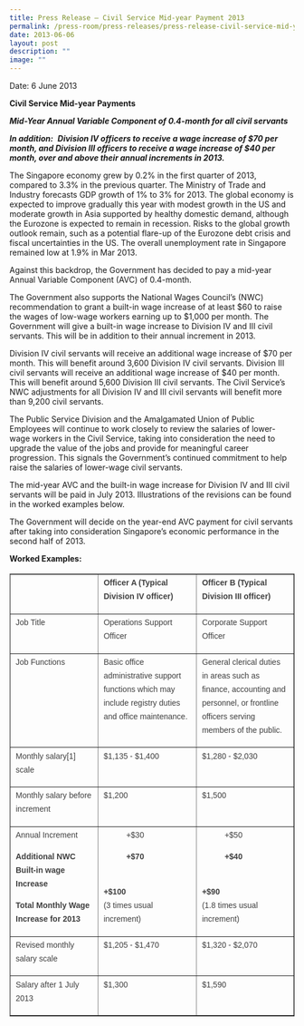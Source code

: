 ```yaml
---
title: Press Release – Civil Service Mid‑year Payment 2013
permalink: /press-room/press-releases/press-release-civil-service-mid-year-payment-2013/
date: 2013-06-06
layout: post
description: ""
image: ""
---
```

Date: 6 June 2013

**Civil Service Mid-year Payments** 

**_Mid-Year Annual Variable Component of 0.4-month for all civil servants_**

**_In addition:_** 
**_Division IV officers to receive a wage increase of $70 per month, and Division III officers to receive a wage increase of $40 per month, over and above their annual increments in 2013._**

The Singapore economy grew by 0.2% in the first quarter of 2013, compared to 3.3% in the previous quarter. The Ministry of Trade and Industry forecasts GDP growth of 1% to 3% for 2013. The global economy is expected to improve gradually this year with modest growth in the US and moderate growth in Asia supported by healthy domestic demand, although the Eurozone is expected to remain in recession. Risks to the global growth outlook remain, such as a potential flare-up of the Eurozone debt crisis and fiscal uncertainties in the US. The overall unemployment rate in Singapore remained low at 1.9% in Mar 2013.  
  
Against this backdrop, the Government has decided to pay a mid-year Annual Variable Component (AVC) of 0.4-month.  
  
The Government also supports the National Wages Council’s (NWC) recommendation to grant a built-in wage increase of at least $60 to raise the wages of low-wage workers earning up to $1,000 per month. The Government will give a built-in wage increase to Division IV and III civil servants. This will be in addition to their annual increment in 2013.  
  
Division IV civil servants will receive an additional wage increase of $70 per month. This will benefit around 3,600 Division IV civil servants. Division III civil servants will receive an additional wage increase of $40 per month. This will benefit around 5,600 Division III civil servants. The Civil Service’s NWC adjustments for all Division IV and III civil servants will benefit more than 9,200 civil servants.  
  
The Public Service Division and the Amalgamated Union of Public Employees will continue to work closely to review the salaries of lower-wage workers in the Civil Service, taking into consideration the need to upgrade the value of the jobs and provide for meaningful career progression. This signals the Government’s continued commitment to help raise the salaries of lower-wage civil servants.    
  
The mid-year AVC and the built-in wage increase for Division IV and III civil servants will be paid in July 2013. Illustrations of the revisions can be found in the worked examples below.  
  
The Government will decide on the year-end AVC payment for civil servants after taking into consideration Singapore’s economic performance in the second half of 2013.  
  
  

**Worked Examples:**

<table border="1'" style="font-style: normal; font-variant-caps: normal; font-weight: 400; letter-spacing: normal; orphans: auto; text-align: start; text-transform: none; white-space: normal; widows: auto; word-spacing: 0px; -webkit-text-size-adjust: auto; -webkit-text-stroke-width: 0px; text-decoration: none; box-sizing: border-box; vertical-align: top; caret-color: rgb(63, 63, 63); color: rgb(63, 63, 63); font-family: &quot;DM Sans&quot;, sans-serif; font-size: 18px;"><tbody style="box-sizing: border-box; vertical-align: top;"><tr style="box-sizing: border-box; vertical-align: top;"><td style="box-sizing: border-box; vertical-align: top;">&nbsp;</td><td valign="top" style="box-sizing: border-box; vertical-align: top; width: 215px;"><p style="box-sizing: border-box; vertical-align: top; margin-top: 0px; font-size: 0.875rem; line-height: 1.71429em; margin-bottom: 1em;"><strong style="box-sizing: border-box; vertical-align: top;">Officer A (Typical Division IV officer)</strong></p></td><td valign="top" style="box-sizing: border-box; vertical-align: top; width: 220px;"><p style="box-sizing: border-box; vertical-align: top; margin-top: 0px; font-size: 0.875rem; line-height: 1.71429em; margin-bottom: 1em;"><strong style="box-sizing: border-box; vertical-align: top;">Officer B (Typical Division III officer)</strong></p></td></tr><tr style="box-sizing: border-box; vertical-align: top;"><td valign="top" style="box-sizing: border-box; vertical-align: top; width: 196px;"><p style="box-sizing: border-box; vertical-align: top; margin-top: 0px; font-size: 0.875rem; line-height: 1.71429em; margin-bottom: 1em;">Job Title</p></td><td valign="top" style="box-sizing: border-box; vertical-align: top; width: 215px;"><p style="box-sizing: border-box; vertical-align: top; margin-top: 0px; font-size: 0.875rem; line-height: 1.71429em; margin-bottom: 1em;">Operations Support Officer</p></td><td valign="top" style="box-sizing: border-box; vertical-align: top; width: 220px;"><p style="box-sizing: border-box; vertical-align: top; margin-top: 0px; font-size: 0.875rem; line-height: 1.71429em; margin-bottom: 1em;">Corporate Support Officer</p></td></tr><tr style="box-sizing: border-box; vertical-align: top;"><td valign="top" style="box-sizing: border-box; vertical-align: top; width: 196px;"><p style="box-sizing: border-box; vertical-align: top; margin-top: 0px; font-size: 0.875rem; line-height: 1.71429em; margin-bottom: 1em;">Job Functions</p></td><td valign="top" style="box-sizing: border-box; vertical-align: top; width: 215px;"><p style="box-sizing: border-box; vertical-align: top; margin-top: 0px; font-size: 0.875rem; line-height: 1.71429em; margin-bottom: 1em;">Basic office administrative support functions which may include registry duties and office maintenance.</p></td><td valign="top" style="box-sizing: border-box; vertical-align: top; width: 220px;"><p style="box-sizing: border-box; vertical-align: top; margin-top: 0px; font-size: 0.875rem; line-height: 1.71429em; margin-bottom: 1em;">General clerical duties in areas such as finance, accounting and personnel, or frontline officers serving members of the public.</p></td></tr><tr style="box-sizing: border-box; vertical-align: top;"><td valign="top" style="box-sizing: border-box; vertical-align: top; width: 196px;"><p style="box-sizing: border-box; vertical-align: top; margin-top: 0px; font-size: 0.875rem; line-height: 1.71429em; margin-bottom: 1em;">Monthly salary<a name="_ftnref1" style="box-sizing: border-box; vertical-align: top; color: rgb(57, 107, 176); text-decoration: underline; transition: opacity 0.2s cubic-bezier(0.215, 0.61, 0.355, 1) 0s, color 0.2s cubic-bezier(0.215, 0.61, 0.355, 1) 0s;"></a>[1] scale</p></td><td valign="top" style="box-sizing: border-box; vertical-align: top; width: 215px;"><p style="box-sizing: border-box; vertical-align: top; margin-top: 0px; font-size: 0.875rem; line-height: 1.71429em; margin-bottom: 1em;">$1,135 - $1,400</p></td><td valign="top" style="box-sizing: border-box; vertical-align: top; width: 220px;"><p style="box-sizing: border-box; vertical-align: top; margin-top: 0px; font-size: 0.875rem; line-height: 1.71429em; margin-bottom: 1em;">$1,280 - $2,030</p></td></tr><tr style="box-sizing: border-box; vertical-align: top;"><td valign="top" style="box-sizing: border-box; vertical-align: top; width: 196px;"><p style="box-sizing: border-box; vertical-align: top; margin-top: 0px; font-size: 0.875rem; line-height: 1.71429em; margin-bottom: 1em;">Monthly salary before increment</p></td><td valign="top" style="box-sizing: border-box; vertical-align: top; width: 215px;"><p style="box-sizing: border-box; vertical-align: top; margin-top: 0px; font-size: 0.875rem; line-height: 1.71429em; margin-bottom: 1em;">$1,200</p></td><td valign="top" style="box-sizing: border-box; vertical-align: top; width: 220px;"><p style="box-sizing: border-box; vertical-align: top; margin-top: 0px; font-size: 0.875rem; line-height: 1.71429em; margin-bottom: 1em;">$1,500</p></td></tr><tr style="box-sizing: border-box; vertical-align: top;"><td valign="top" style="box-sizing: border-box; vertical-align: top; width: 196px;"><p style="box-sizing: border-box; vertical-align: top; margin-top: 0px; font-size: 0.875rem; line-height: 1.71429em; margin-bottom: 1em;">Annual Increment</p><p style="box-sizing: border-box; vertical-align: top; margin-top: 0px; font-size: 0.875rem; line-height: 1.71429em; margin-bottom: 1em;"><strong style="box-sizing: border-box; vertical-align: top;">Additional NWC Built-in wage Increase<span class="Apple-converted-space">&nbsp;</span></strong></p><p style="box-sizing: border-box; vertical-align: top; margin-top: 0px; font-size: 0.875rem; line-height: 1.71429em; margin-bottom: 1em;"><strong style="box-sizing: border-box; vertical-align: top;">Total Monthly Wage Increase for 2013</strong></p></td><td valign="top" style="box-sizing: border-box; vertical-align: top; width: 215px;"><p style="box-sizing: border-box; vertical-align: top; margin-top: 0px; font-size: 0.875rem; line-height: 1.71429em; margin-bottom: 1em; margin-left: 40px;">+$30</p><p style="box-sizing: border-box; vertical-align: top; margin-top: 0px; font-size: 0.875rem; line-height: 1.71429em; margin-bottom: 1em; margin-left: 40px;"><strong style="box-sizing: border-box; vertical-align: top;">+$70</strong></p><p style="box-sizing: border-box; vertical-align: top; margin-top: 0px; font-size: 0.875rem; line-height: 1.71429em; margin-bottom: 1em;"><strong style="box-sizing: border-box; vertical-align: top;"><br style="box-sizing: border-box; vertical-align: top;">+$100</strong><br style="box-sizing: border-box; vertical-align: top;">(3 times usual increment)</p></td><td valign="top" style="box-sizing: border-box; vertical-align: top; width: 220px;"><p style="box-sizing: border-box; vertical-align: top; margin-top: 0px; font-size: 0.875rem; line-height: 1.71429em; margin-bottom: 1em; margin-left: 40px;">+$50</p><p style="box-sizing: border-box; vertical-align: top; margin-top: 0px; font-size: 0.875rem; line-height: 1.71429em; margin-bottom: 1em; margin-left: 40px;"><strong style="box-sizing: border-box; vertical-align: top;">+$40</strong></p><p style="box-sizing: border-box; vertical-align: top; margin-top: 0px; font-size: 0.875rem; line-height: 1.71429em; margin-bottom: 1em;"><strong style="box-sizing: border-box; vertical-align: top;"><br style="box-sizing: border-box; vertical-align: top;">+$90</strong><br style="box-sizing: border-box; vertical-align: top;">(1.8 times usual increment)</p></td></tr><tr style="box-sizing: border-box; vertical-align: top;"><td style="box-sizing: border-box; vertical-align: top; width: 196px;"><p style="box-sizing: border-box; vertical-align: top; margin-top: 0px; font-size: 0.875rem; line-height: 1.71429em; margin-bottom: 1em;">Revised monthly salary scale</p></td><td valign="top" style="box-sizing: border-box; vertical-align: top; width: 215px;"><p style="box-sizing: border-box; vertical-align: top; margin-top: 0px; font-size: 0.875rem; line-height: 1.71429em; margin-bottom: 1em;">$1,205 - $1,470</p></td><td valign="top" style="box-sizing: border-box; vertical-align: top; width: 220px;"><p style="box-sizing: border-box; vertical-align: top; margin-top: 0px; font-size: 0.875rem; line-height: 1.71429em; margin-bottom: 1em;">$1,320 - $2,070</p></td></tr><tr style="box-sizing: border-box; vertical-align: top;"><td valign="top" style="box-sizing: border-box; vertical-align: top; width: 196px;"><p style="box-sizing: border-box; vertical-align: top; margin-top: 0px; font-size: 0.875rem; line-height: 1.71429em; margin-bottom: 1em;">Salary after 1 July 2013</p></td><td valign="top" style="box-sizing: border-box; vertical-align: top; width: 215px;"><p style="box-sizing: border-box; vertical-align: top; margin-top: 0px; font-size: 0.875rem; line-height: 1.71429em; margin-bottom: 1em;">$1,300</p></td><td valign="top" style="box-sizing: border-box; vertical-align: top; width: 220px;"><p style="box-sizing: border-box; vertical-align: top; margin-top: 0px; font-size: 0.875rem; line-height: 1.71429em; margin-bottom: 1em;">$1,590</p></td></tr></tbody></table>